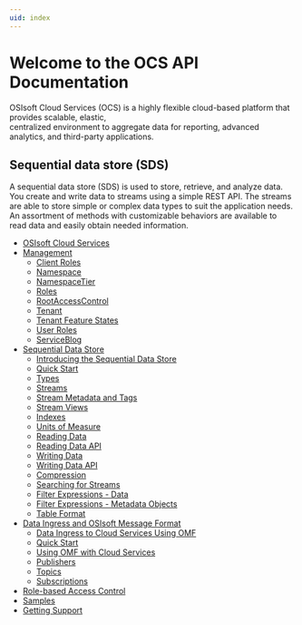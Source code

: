 ```yaml
---
uid: index
---
```


Welcome to the OCS API Documentation
=======

OSIsoft Cloud Services (OCS) is a highly flexible cloud-based platform that provides scalable, elastic,  
centralized environment to aggregate data for reporting, advanced analytics, and third-party applications.

Sequential data store (SDS)
---------------------------

A sequential data store (SDS) is used to store, retrieve, and analyze data. You create and write data
to streams using a simple REST API. The streams are able to store simple or
complex data types to suit the application needs. An assortment of
methods with customizable behaviors are available to read data and
easily obtain needed information.


   - [OSIsoft Cloud Services](xref:osisoftCloudServices)
   - [Management](xref:ManagementOverview)
     - [Client Roles](xref:AccountClientRole)
     - [Namespace](xref:AccountNamespace)
     - [NamespaceTier](xref:AccountNamespaceTier)
     - [Roles](xref:AccountRole)
     - [RootAccessControl](xref:AccountRootAccessControl)
     - [Tenant](xref:AccountTenant)
     - [Tenant Feature States](xref:AccountTenantFeatureState)
     - [User Roles](xref:AccountUserRole)
     - [ServiceBlog](xref:AccountServiceBlog)
   - [Sequential Data Store](xref:sds)
     - [Introducing the Sequential Data Store](xref:sdsIntroduction)
     - [Quick Start](xref:sdsQuickStart)
     - [Types](xref:sdsTypes)
     - [Streams](xref:sdsStreams)
     - [Stream Metadata and Tags](xref:sdsStreamExtra)
     - [Stream Views](xref:sdsViews)
     - [Indexes](xref:sdsIndexes)
     - [Units of Measure](xref:unitsOfMeasure)
     - [Reading Data](xref:sdsReadingData)
     - [Reading Data API](xref:sdsReadingDataApi)
     - [Writing Data](xref:sdsWritingData)
     - [Writing Data API](xref:sdsWritingDataApi)
     - [Compression](xref:sdsCompression)
     - [Searching for Streams](xref:sdsSearching)
     - [Filter Expressions - Data](xref:sdsFilterExpressions)
     - [Filter Expressions - Metadata Objects](xref:sdsFilterExpressionsMetadata)
     - [Table Format](xref:sdsTableFormat)
   - [Data Ingress and OSIsoft Message Format](xref:dataIngress)
     - [Data Ingress to Cloud Services Using OMF](xref:omfIngressToOCS)
     - [Quick Start](xref:sdsQuickStart)
     - [Using OMF with Cloud Services](xref:omfIngressSpecification)
     - [Publishers](xref:omfIngressPublishers)
     - [Topics](xref:omfIngressTopics)
     - [Subscriptions](xref:omfIngressSubsctriptions)
   - [Role-based Access Control](xref:accessControl)
   - [Samples](xref:samples)
   - [Getting Support](xref:support)
